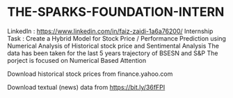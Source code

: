 # THE-SPARKS-FOUNDATION-INTERN

LinkedIn : https://www.linkedin.com/in/faiz-zaidi-1a6a76200/
Internship Task : Create a Hybrid Model for Stock Price / Performance  Prediction using Numerical Analysis of Historical stock price and Sentimental Analysis
The data has been taken for the last 5 years trajectory of BSESN and S&P 
The porject is focused on Numerical Based Attention  

Download historical stock prices from finance.yahoo.com

Download textual (news) data from https://bit.ly/36fFPI


